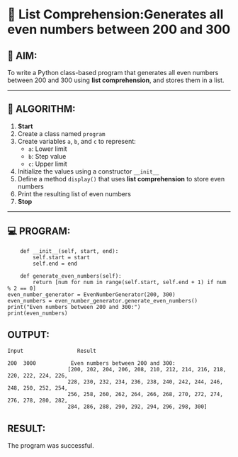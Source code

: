 # 🧾 List Comprehension:Generates all even numbers between 200 and 300
## 🎯 AIM:
To write a Python class-based program that generates all even numbers between 200 and 300 using **list comprehension**, and stores them in a list.

---

## 🧠 ALGORITHM:

1. **Start**
2. Create a class named `program`
3. Create variables `a`, `b`, and `c` to represent:
   - `a`: Lower limit
   - `b`: Step value
   - `c`: Upper limit
4. Initialize the values using a constructor `__init__`
5. Define a method `display()` that uses **list comprehension** to store even numbers
6. Print the resulting list of even numbers
7. **Stop**

---

## 💻 PROGRAM:
```
    def __init__(self, start, end):
        self.start = start
        self.end = end

    def generate_even_numbers(self):
        return [num for num in range(self.start, self.end + 1) if num % 2 == 0]
even_number_generator = EvenNumberGenerator(200, 300)
even_numbers = even_number_generator.generate_even_numbers()
print("Even numbers between 200 and 300:")
print(even_numbers)
```

## OUTPUT:
```
Input                 Result

200  3000           Even numbers between 200 and 300:
                   [200, 202, 204, 206, 208, 210, 212, 214, 216, 218, 220, 222, 224, 226, 
                   228, 230, 232, 234, 236, 238, 240, 242, 244, 246, 248, 250, 252, 254, 
                   256, 258, 260, 262, 264, 266, 268, 270, 272, 274, 276, 278, 280, 282, 
                   284, 286, 288, 290, 292, 294, 296, 298, 300]
```
## RESULT:
The program was successful.
